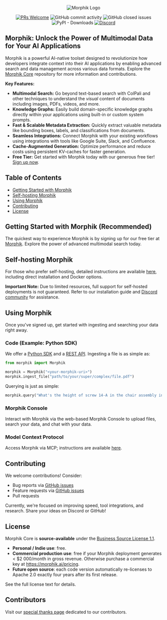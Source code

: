 <p align="center">
  <img alt="Morphik Logo" src="assets/morphik_logo.png">
</p>
<p align="center">
  <a href='http://makeapullrequest.com'><img alt='PRs Welcome' src='https://img.shields.io/badge/PRs-welcome-brightgreen.svg?style=shields'/></a>
  <img alt="GitHub commit activity" src="https://img.shields.io/github/commit-activity/m/morphik-org/morphik-core"/>
  <img alt="GitHub closed issues" src="https://img.shields.io/github/issues-closed/morphik-org/morphik-core"/>
  <img alt="PyPI - Downloads" src="https://img.shields.io/pypi/dm/morphik">
  <a href="https://discord.gg/BwMtv3Zaju"><img alt="Discord" src="https://img.shields.io/discord/1336524712817332276?logo=discord&label=discord"></a>
</p>

## Morphik: Unlock the Power of Multimodal Data for Your AI Applications

Morphik is a powerful AI-native toolset designed to revolutionize how developers integrate context into their AI applications by enabling advanced search and data management across various data formats.  Explore the [Morphik Core](https://github.com/morphik-org/morphik-core) repository for more information and contributions.

**Key Features:**

*   **Multimodal Search:**  Go beyond text-based search with ColPali and other techniques to understand the *visual* content of documents including images, PDFs, videos, and more.
*   **Knowledge Graphs:** Easily build domain-specific knowledge graphs directly within your applications using built-in or custom system prompts.
*   **Fast & Scalable Metadata Extraction:** Quickly extract valuable metadata like bounding boxes, labels, and classifications from documents.
*   **Seamless Integrations:**  Connect Morphik with your existing workflows using integrations with tools like Google Suite, Slack, and Confluence.
*   **Cache-Augmented Generation:**  Optimize performance and reduce costs using persistent KV-caches for faster generation.
*   **Free Tier:**  Get started with Morphik today with our generous free tier! [Sign up now](https://www.morphik.ai/signup).

## Table of Contents

*   [Getting Started with Morphik](#getting-started-with-morphik-recommended)
*   [Self-hosting Morphik](#self-hosting-morphik)
*   [Using Morphik](#using-morphik)
*   [Contributing](#contributing)
*   [License](#license)

## Getting Started with Morphik (Recommended)

The quickest way to experience Morphik is by signing up for our free tier at [Morphik](https://www.morphik.ai/signup). Explore the power of advanced multimodal search today.

## Self-hosting Morphik

For those who prefer self-hosting, detailed instructions are available [here](https://morphik.ai/docs/getting-started), including direct installation and Docker options.

**Important Note:** Due to limited resources, full support for self-hosted deployments is not guaranteed.  Refer to our installation guide and [Discord community](https://discord.gg/BwMtv3Zaju) for assistance.

## Using Morphik

Once you've signed up, get started with ingesting and searching your data right away.

### Code (Example: Python SDK)

We offer a [Python SDK](https://morphik.ai/docs/python-sdk/morphik) and a [REST API](https://morphik.ai/docs/api-reference/health-check). Ingesting a file is as simple as:

```python
from morphik import Morphik

morphik = Morphik("<your-morphik-uri>")
morphik.ingest_file("path/to/your/super/complex/file.pdf")
```

Querying is just as simple:

```python
morphik.query("What's the height of screw 14-A in the chair assembly instructions?")
```

### Morphik Console

Interact with Morphik via the web-based Morphik Console to upload files, search your data, and chat with your data.

### Model Context Protocol

Access Morphik via MCP; instructions are available [here](https://morphik.ai/docs/using-morphik/mcp).

## Contributing

We welcome contributions!  Consider:

*   Bug reports via [GitHub issues](https://github.com/morphik-org/morphik-core/issues)
*   Feature requests via [GitHub issues](https://github.com/morphik-org/morphik-core/issues)
*   Pull requests

Currently, we're focused on improving speed, tool integrations, and research. Share your ideas on Discord or GitHub!

## License

Morphik Core is **source-available** under the [Business Source License 1.1](./LICENSE).

*   **Personal / Indie use**: free.
*   **Commercial production use**: free if your Morphik deployment generates < $2 000/month in gross revenue.
    Otherwise purchase a commercial key at <https://morphik.ai/pricing>.
*   **Future open source**: each code version automatically re-licenses to Apache 2.0 exactly four years after its first release.

See the full license text for details.

## Contributors

Visit our [special thanks page](https://morphik.ai/docs/special-thanks) dedicated to our contributors.